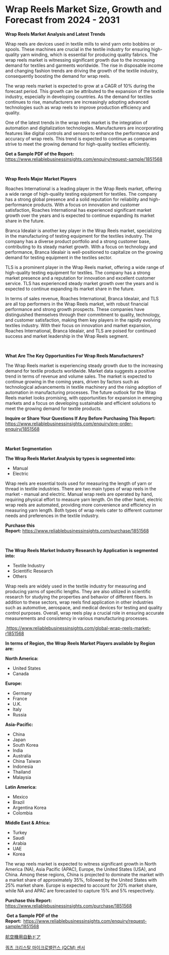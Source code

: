<p><h1>Wrap Reels Market Size, Growth and Forecast from 2024 - 2031</h1></p><p><strong>Wrap Reels Market Analysis and Latest Trends</strong></p>
<p><p>Wrap reels are devices used in textile mills to wind yarn onto bobbins or spools. These machines are crucial in the textile industry for ensuring high-quality yarn winding, which is essential for producing quality fabrics. The wrap reels market is witnessing significant growth due to the increasing demand for textiles and garments worldwide. The rise in disposable income and changing fashion trends are driving the growth of the textile industry, consequently boosting the demand for wrap reels.</p><p>The wrap reels market is expected to grow at a CAGR of 10% during the forecast period. This growth can be attributed to the expansion of the textile industry, especially in developing countries. As the demand for textiles continues to rise, manufacturers are increasingly adopting advanced technologies such as wrap reels to improve production efficiency and quality.</p><p>One of the latest trends in the wrap reels market is the integration of automation and digitalization technologies. Manufacturers are incorporating features like digital controls and sensors to enhance the performance and accuracy of wrap reels. This trend is expected to continue as companies strive to meet the growing demand for high-quality textiles efficiently.</p></p>
<p><strong>Get a Sample PDF of the Report:&nbsp;</strong> <a href="https://www.reliablebusinessinsights.com/enquiry/request-sample/1851568">https://www.reliablebusinessinsights.com/enquiry/request-sample/1851568</a></p>
<p>&nbsp;</p>
<p><strong>Wrap Reels Major Market Players</strong></p>
<p><p>Roaches International is a leading player in the Wrap Reels market, offering a wide range of high-quality testing equipment for textiles. The company has a strong global presence and a solid reputation for reliability and high-performance products. With a focus on innovation and customer satisfaction, Roaches International has experienced significant market growth over the years and is expected to continue expanding its market share in the future.</p><p>Branca Idealair is another key player in the Wrap Reels market, specializing in the manufacturing of testing equipment for the textiles industry. The company has a diverse product portfolio and a strong customer base, contributing to its steady market growth. With a focus on technology and performance, Branca Idealair is well-positioned to capitalize on the growing demand for testing equipment in the textiles sector.</p><p>TLS is a prominent player in the Wrap Reels market, offering a wide range of high-quality testing equipment for textiles. The company has a strong market presence and a reputation for innovation and excellent customer service. TLS has experienced steady market growth over the years and is expected to continue expanding its market share in the future.</p><p>In terms of sales revenue, Roaches International, Branca Idealair, and TLS are all top performers in the Wrap Reels market, with robust financial performance and strong growth prospects. These companies have distinguished themselves through their commitment to quality, technology, and customer satisfaction, making them key players in the rapidly evolving textiles industry. With their focus on innovation and market expansion, Roaches International, Branca Idealair, and TLS are poised for continued success and market leadership in the Wrap Reels segment.</p></p>
<p>&nbsp;</p>
<p><strong>What Are The Key Opportunities For Wrap Reels Manufacturers?</strong></p>
<p><p>The Wrap Reels market is experiencing steady growth due to the increasing demand for textile products worldwide. Market data suggests a positive trend in terms of revenue and volume sales. The market is expected to continue growing in the coming years, driven by factors such as technological advancements in textile machinery and the rising adoption of automation in manufacturing processes. The future outlook for the Wrap Reels market looks promising, with opportunities for expansion in emerging markets and a focus on developing sustainable and efficient solutions to meet the growing demand for textile products.</p></p>
<p><strong>Inquire or Share Your Questions If Any Before Purchasing This Report:</strong> <a href="https://www.reliablebusinessinsights.com/enquiry/pre-order-enquiry/1851568">https://www.reliablebusinessinsights.com/enquiry/pre-order-enquiry/1851568</a></p>
<p>&nbsp;</p>
<p><strong>Market Segmentation</strong></p>
<p><strong>The Wrap Reels Market Analysis by types is segmented into:</strong></p>
<p><ul><li>Manual</li><li>Electric</li></ul></p>
<p><p>Wrap reels are essential tools used for measuring the length of yarn or thread in textile industries. There are two main types of wrap reels in the market - manual and electric. Manual wrap reels are operated by hand, requiring physical effort to measure yarn length. On the other hand, electric wrap reels are automated, providing more convenience and efficiency in measuring yarn length. Both types of wrap reels cater to different customer needs and preferences in the textile industry.</p></p>
<p><strong>Purchase this Report:&nbsp;</strong><a href="https://www.reliablebusinessinsights.com/purchase/1851568">https://www.reliablebusinessinsights.com/purchase/1851568</a></p>
<p>&nbsp;</p>
<p><strong>The Wrap Reels Market Industry Research by Application is segmented into:</strong></p>
<p><ul><li>Textile Industry</li><li>Scientific Research</li><li>Others</li></ul></p>
<p><p>Wrap reels are widely used in the textile industry for measuring and producing yarns of specific lengths. They are also utilized in scientific research for studying the properties and behavior of different fibers. In addition to these sectors, wrap reels find application in other industries such as automotive, aerospace, and medical devices for testing and quality control purposes. Overall, wrap reels play a crucial role in ensuring accurate measurements and consistency in various manufacturing processes.</p></p>
<p><a href="https://www.reliablebusinessinsights.com/global-wrap-reels-market-r1851568">&nbsp;https://www.reliablebusinessinsights.com/global-wrap-reels-market-r1851568</a></p>
<p><strong>In terms of Region, the Wrap Reels Market Players available by Region are:</strong></p>
<p>
    <p> <strong> North America: </strong>
        <ul>
            <li>United States</li>
            <li>Canada</li>
        </ul>
        </p> 
    <p> <strong> Europe: </strong>
        <ul>
            <li>Germany</li>
            <li>France</li>
            <li>U.K.</li>
            <li>Italy</li>
            <li>Russia</li>
        </ul>
        </p> 
    <p> <strong> Asia-Pacific: </strong>
        <ul>
            <li>China</li>
            <li>Japan</li>
            <li>South Korea</li>
            <li>India</li>
            <li>Australia</li>
            <li>China Taiwan</li>
            <li>Indonesia</li>
            <li>Thailand</li>
            <li>Malaysia</li>
        </ul>
        </p> 
    <p> <strong> Latin America: </strong>
        <ul>
            <li>Mexico</li>
            <li>Brazil</li>
            <li>Argentina Korea</li>
            <li>Colombia</li>
        </ul>
        </p> 
    <p> <strong> Middle East & Africa: </strong>
        <ul>
            <li>Turkey</li>
            <li>Saudi</li>
            <li>Arabia</li>
            <li>UAE</li>
            <li>Korea</li>
        </ul>
    </p>
    </p>
<p><p>The wrap reels market is expected to witness significant growth in North America (NA), Asia Pacific (APAC), Europe, the United States (USA), and China. Among these regions, China is projected to dominate the market with a market share of approximately 35%, followed by the United States with 25% market share. Europe is expected to account for 20% market share, while NA and APAC are forecasted to capture 15% and 5% respectively.</p></p>
<p><strong>Purchase this Report: </strong><a href="https://www.reliablebusinessinsights.com/purchase/1851568">https://www.reliablebusinessinsights.com/purchase/1851568</a></p>
<p>&nbsp;<strong>Get a Sample PDF of the Report:&nbsp;&nbsp;</strong><a href="https://www.reliablebusinessinsights.com/enquiry/request-sample/1851568">https://www.reliablebusinessinsights.com/enquiry/request-sample/1851568</a></p>
<p><strong></strong></p>
<p><p><a href="https://medium.com/@lewisbechtelar1964/%E8%87%AA%E5%8B%95%E9%A3%9B%E8%A1%8C%E6%A9%9F%E3%81%AE%E3%83%89%E3%82%A2%E5%B8%82%E5%A0%B4%E8%A6%8F%E6%A8%A1-cagr-%E3%83%88%E3%83%AC%E3%83%B3%E3%83%89-2024%E5%B9%B4-2030%E5%B9%B4-891c130d31d7">航空機用自動ドア</a></p><p><a href="https://medium.com/@giovanileannon/%EC%A3%BC%EC%84%9D-%ED%81%AC%EB%A6%AC%EC%8A%A4%ED%83%88-%EB%A7%88%EC%9D%B4%ED%81%AC%EB%A1%9C%EB%B0%B8%EB%9F%B0%EC%8A%A4-qcm-%EC%84%BC%EC%84%9C-%EC%8B%9C%EC%9E%A5-%EA%B7%9C%EB%AA%A8%EB%8A%94-%EA%B8%80%EB%A1%9C%EB%B2%8C-%EC%82%B0%EC%97%85%EC%97%90%EC%84%9C-%EA%B0%80%EC%9E%A5-%EC%A2%8B%EC%9D%80-%EB%A7%88%EC%BC%80%ED%8C%85-%EC%B1%84%EB%84%90%EC%9D%84-%EB%B3%B4%EC%97%AC%EC%A4%8D%EB%8B%88%EB%8B%A4-c63e145693bd">쿼츠 크리스탈 마이크로밸런스 (QCM) 센서</a></p></p>
